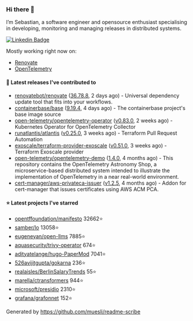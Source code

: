 ### Hi there 👋

I’m Sebastian, a software engineer and opensource enthusiast specialising in developing, monitoring and managing releases in distributed systems.

[![Linkedin Badge](https://img.shields.io/badge/-LinkedIn-blue?style=flat&logo=Linkedin&logoColor=white&link=https://www.linkedin.com/in/sebastian-poxhofer/)](https://www.linkedin.com/in/sebastian-poxhofer/)

Mostly working right now on:
- [Renovate](https://github.com/renovatebot/renovate)
- [OpenTelemetry](https://github.com/open-telemetry)



#### 🚀 Latest releases I've contributed to

- [renovatebot/renovate](https://github.com/renovatebot/renovate) ([36.78.8](https://github.com/renovatebot/renovate/releases/tag/36.78.8), 2 days ago) - Universal dependency update tool that fits into your workflows.
- [containerbase/base](https://github.com/containerbase/base) ([9.19.4](https://github.com/containerbase/base/releases/tag/9.19.4), 4 days ago) - The containerbase project&#39;s base image source
- [open-telemetry/opentelemetry-operator](https://github.com/open-telemetry/opentelemetry-operator) ([v0.83.0](https://github.com/open-telemetry/opentelemetry-operator/releases/tag/v0.83.0), 2 weeks ago) - Kubernetes Operator for OpenTelemetry Collector
- [runatlantis/atlantis](https://github.com/runatlantis/atlantis) ([v0.25.0](https://github.com/runatlantis/atlantis/releases/tag/v0.25.0), 3 weeks ago) - Terraform Pull Request Automation
- [exoscale/terraform-provider-exoscale](https://github.com/exoscale/terraform-provider-exoscale) ([v0.51.0](https://github.com/exoscale/terraform-provider-exoscale/releases/tag/v0.51.0), 3 weeks ago) - Terraform Exoscale provider
- [open-telemetry/opentelemetry-demo](https://github.com/open-telemetry/opentelemetry-demo) ([1.4.0](https://github.com/open-telemetry/opentelemetry-demo/releases/tag/1.4.0), 4 months ago) - This repository contains the OpenTelemetry Astronomy Shop, a microservice-based distributed system intended to illustrate the implementation of OpenTelemetry in a near real-world environment.
- [cert-manager/aws-privateca-issuer](https://github.com/cert-manager/aws-privateca-issuer) ([v1.2.5](https://github.com/cert-manager/aws-privateca-issuer/releases/tag/v1.2.5), 4 months ago) - Addon for cert-manager that issues certificates using AWS ACM PCA.

#### ⭐ Latest projects I've starred

- [opentffoundation/manifesto](https://github.com/opentffoundation/manifesto) 32662⭐
- [samber/lo](https://github.com/samber/lo) 13058⭐
- [eugeneyan/open-llms](https://github.com/eugeneyan/open-llms) 7885⭐
- [aquasecurity/trivy-operator](https://github.com/aquasecurity/trivy-operator) 674⭐
- [adityatelange/hugo-PaperMod](https://github.com/adityatelange/hugo-PaperMod) 7041⭐
- [526avijitgupta/gokarna](https://github.com/526avijitgupta/gokarna) 236⭐
- [realaisles/BerlinSalaryTrends](https://github.com/realaisles/BerlinSalaryTrends) 55⭐
- [marella/ctransformers](https://github.com/marella/ctransformers) 944⭐
- [microsoft/presidio](https://github.com/microsoft/presidio) 2310⭐
- [grafana/grafonnet](https://github.com/grafana/grafonnet) 152⭐



Generated by https://github.com/muesli/readme-scribe
